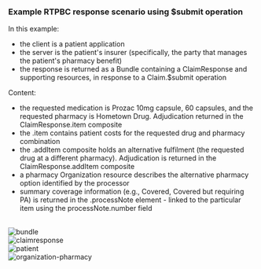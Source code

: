 ### Example RTPBC response scenario using $submit operation
In this example:
* the client is a patient application
* the server is the patient's insurer (specifically, the party that manages the patient's pharmacy benefit)
* the response is returned as a Bundle containing a ClaimResponse and supporting resources, in response to a Claim.$submit operation

Content:
* the requested medication is Prozac 10mg capsule, 60 capsules, and the requested pharmacy is Hometown Drug. Adjudication returned in the ClaimResponse.item composite
* the .item contains patient costs for the requested drug and pharmacy combination
* the .addItem composite holds an alternative fulfilment (the requested drug at a different pharmacy). Adjudication is returned in the ClaimResponse.addItem composite
* a pharmacy Organization resource describes the alternative pharmacy option identified by the processor
* summary coverage information (e.g., Covered, Covered but requiring PA) is returned in the .processNote element - linked to the particular item using the processNote.number field

<br/>


<div><img src="images/rtpbc-bundle-response-03-1-bundle.png" alt="bundle"></div>

<div><img src="images/rtpbc-bundle-response-03-3-claim-response.png" alt="claimresponse"></div>

<div><img src="images/rtpbc-bundle-response-03-4-patient.png" alt="patient"></div>

<div><img src="images/rtpbc-bundle-response-03-5-organization-pharmacy.png" alt="organization-pharmacy"></div>

<br/>